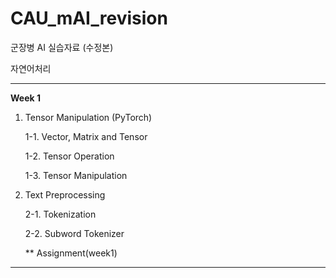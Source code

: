 # CAU_mAI_revision

군장병 AI 실습자료 (수정본)

자연어처리


-----------------------------------------------------
**Week 1**
1. Tensor Manipulation (PyTorch)

    1-1. Vector, Matrix and Tensor
  
    1-2. Tensor Operation
  
   1-3. Tensor Manipulation
  
2. Text Preprocessing

   2-1. Tokenization
  
   2-2. Subword Tokenizer
  
   ** Assignment(week1)
-----------------------------------------------------
  

